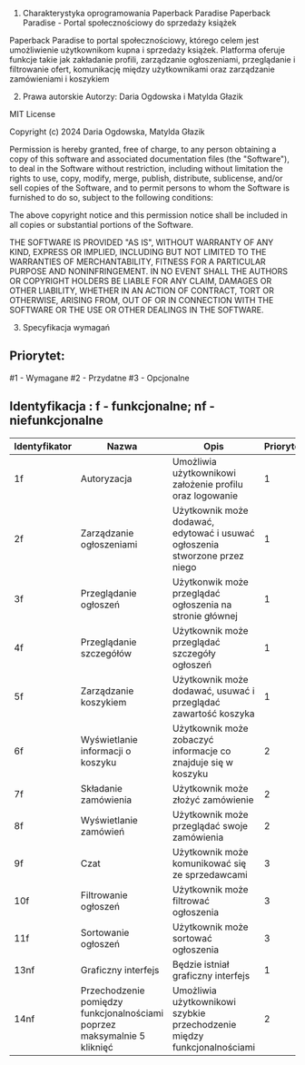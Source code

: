 1. Charakterystyka oprogramowania
Paperback Paradise
Paperback Paradise - Portal społecznościowy do sprzedaży książek

Paperback Paradise to portal społecznościowy, którego celem jest umożliwienie użytkownikom kupna i sprzedaży książek. Platforma oferuje funkcje takie jak zakładanie profili, zarządzanie ogłoszeniami, przeglądanie i filtrowanie ofert, komunikację między użytkownikami oraz zarządzanie zamówieniami i koszykiem

2. Prawa autorskie
Autorzy: Daria Ogdowska i Matylda Głazik

MIT License

Copyright (c) 2024 Daria Ogdowska, Matylda Głazik

Permission is hereby granted, free of charge, to any person obtaining a copy
of this software and associated documentation files (the "Software"), to deal
in the Software without restriction, including without limitation the rights
to use, copy, modify, merge, publish, distribute, sublicense, and/or sell
copies of the Software, and to permit persons to whom the Software is
furnished to do so, subject to the following conditions:

The above copyright notice and this permission notice shall be included in all
copies or substantial portions of the Software.

THE SOFTWARE IS PROVIDED "AS IS", WITHOUT WARRANTY OF ANY KIND, EXPRESS OR
IMPLIED, INCLUDING BUT NOT LIMITED TO THE WARRANTIES OF MERCHANTABILITY,
FITNESS FOR A PARTICULAR PURPOSE AND NONINFRINGEMENT. IN NO EVENT SHALL THE
AUTHORS OR COPYRIGHT HOLDERS BE LIABLE FOR ANY CLAIM, DAMAGES OR OTHER
LIABILITY, WHETHER IN AN ACTION OF CONTRACT, TORT OR OTHERWISE, ARISING FROM,
OUT OF OR IN CONNECTION WITH THE SOFTWARE OR THE USE OR OTHER DEALINGS IN THE
SOFTWARE.

3. Specyfikacja wymagań
## Priorytet:
#1 - Wymagane
#2 - Przydatne
#3 - Opcjonalne
## Identyfikacja : f - funkcjonalne; nf - niefunkcjonalne

| Identyfikator | Nazwa                     | Opis                                                     | Priorytet | Kategoria         |
|---------------|---------------------------|----------------------------------------------------------|-----------|-------------------|
| 1f             | Autoryzacja               | Umożliwia użytkownikowi założenie profilu oraz logowanie | 1         | Funkcjonalne      |
| 2f             | Zarządzanie ogłoszeniami  | Użytkownik może dodawać, edytować i usuwać ogłoszenia stworzone przez niego | 1      | Funkcjonalne      |
| 3f             | Przeglądanie ogłoszeń    | Użytkonwik może przeglądać ogłoszenia na stronie głównej | 1         | Funkcjonalne      |
| 4f             | Przeglądanie szczegółów  | Użytkownik może przeglądać szczegóły ogłoszeń | 1         | Funkcjonalne      |
| 5f             | Zarządzanie koszykiem     | Użytkownik może dodawać, usuwać i przeglądać zawartość koszyka | 1      | Funkcjonalne      |
| 6f             | Wyświetlanie informacji o koszyku | Użytkownik może zobaczyć informacje co znajduje się w koszyku | 2         | Funkcjonalne      |
| 7f            | Składanie zamówienia      | Użytkownik może złożyć zamówienie             | 2         | Funkcjonalne      |
| 8f            | Wyświetlanie zamówień     | Użytkownik może przeglądać swoje zamówienia        | 2         | Funkcjonalne      |
| 9f            | Czat                      | Użytkownik może komunikować się ze sprzedawcami            | 3         | Funkcjonalne      |
| 10f             | Filtrowanie ogłoszeń      | Użytkownik może filtrować ogłoszenia            | 3         | Funkcjonalne      |
| 11f             | Sortowanie ogłoszeń      | Użytkownik może sortować ogłoszenia                | 3         | Funkcjonalne      |
| 13nf            | Graficzny interfejs       | Będzie istniał graficzny interfejs                       | 1         | Niefunkcjonalna  |
| 14nf            | Przechodzenie pomiędzy funkcjonalnościami poprzez maksymalnie 5 kliknięć | Umożliwia użytkownikowi szybkie przechodzenie między funkcjonalnościami | 2 | Niefunkcjonalna |

